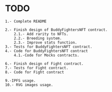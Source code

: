# TODO 
    1.- Complete README

    2.- Finish design of BuddyFightersNFT contract.
        2.1.- Add rarity to NFTs.
        2.2.- Breeding system.
        2.3.- Improve stats function.
    3.- Tests for BuddyFightersNFT contract.
    4.- Code for BuddyFightersNFT contract
        4.1.-Code for Mocks contracts.

    6.- Finish design of Fight contract.
    7.- Tests for Fight contract.
    8.- Code for Fight contract

    9.-IPFS usage.
    10.- RVG images usage.